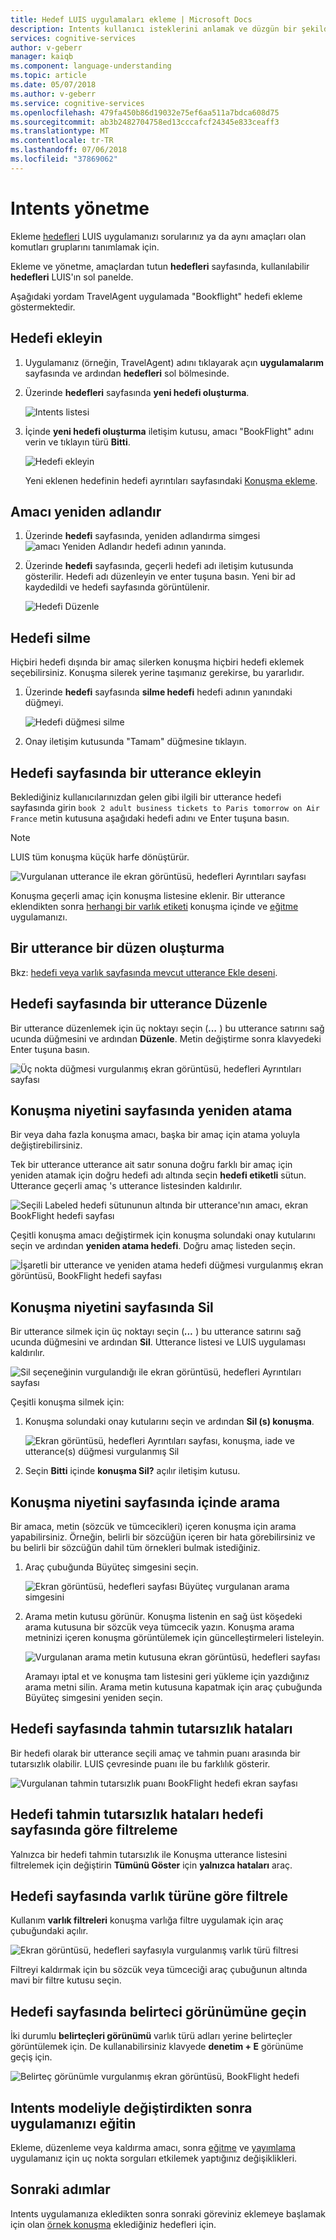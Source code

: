 ```yaml
---
title: Hedef LUIS uygulamaları ekleme | Microsoft Docs
description: Intents kullanıcı isteklerini anlamak ve düzgün bir şekilde tepki uygulamaların eklemek için Language Understanding (LUIS) kullanın.
services: cognitive-services
author: v-geberr
manager: kaiqb
ms.component: language-understanding
ms.topic: article
ms.date: 05/07/2018
ms.author: v-geberr
ms.service: cognitive-services
ms.openlocfilehash: 479fa450b86d19032e75ef6aa511a7bdca608d75
ms.sourcegitcommit: ab3b2482704758ed13cccafcf24345e833ceaff3
ms.translationtype: MT
ms.contentlocale: tr-TR
ms.lasthandoff: 07/06/2018
ms.locfileid: "37869062"
---
```

# <a name="manage-intents"></a>Intents yönetme 
Ekleme [hedefleri](luis-concept-intent.md) LUIS uygulamanızı sorularınız ya da aynı amaçları olan komutları gruplarını tanımlamak için. 

Ekleme ve yönetme, amaçlardan tutun **hedefleri** sayfasında, kullanılabilir **hedefleri** LUIS'ın sol panelde. 

Aşağıdaki yordam TravelAgent uygulamada "Bookflight" hedefi ekleme göstermektedir.

## <a name="add-intent"></a>Hedefi ekleyin

1. Uygulamanız (örneğin, TravelAgent) adını tıklayarak açın **uygulamalarım** sayfasında ve ardından **hedefleri** sol bölmesinde. 
2. Üzerinde **hedefleri** sayfasında **yeni hedefi oluşturma**.

    ![Intents listesi](./media/luis-how-to-add-intents/IntentsList.png)
3. İçinde **yeni hedefi oluşturma** iletişim kutusu, amacı "BookFlight" adını verin ve tıklayın türü **Bitti**.

    ![Hedefi ekleyin](./media/luis-how-to-add-intents/Addintent-dialogbox.png)

    Yeni eklenen hedefinin hedefi ayrıntıları sayfasındaki [Konuşma ekleme](#add-an-utterance-on-intent-page).

## <a name="rename-intent"></a>Amacı yeniden adlandır

1. Üzerinde **hedefi** sayfasında, yeniden adlandırma simgesi ![amacı Yeniden Adlandır](./media/luis-how-to-add-intents/Rename-Intent-btn.png) hedefi adının yanında. 

2. Üzerinde **hedefi** sayfasında, geçerli hedefi adı iletişim kutusunda gösterilir. Hedefi adı düzenleyin ve enter tuşuna basın. Yeni bir ad kaydedildi ve hedefi sayfasında görüntülenir.

    ![Hedefi Düzenle](./media/luis-how-to-add-intents/EditIntent-dialogbox.png)

## <a name="delete-intent"></a>Hedefi silme
Hiçbiri hedefi dışında bir amaç silerken konuşma hiçbiri hedefi eklemek seçebilirsiniz. Konuşma silerek yerine taşımanız gerekirse, bu yararlıdır.   

1. Üzerinde **hedefi** sayfasında **silme hedefi** hedefi adının yanındaki düğmeyi. 

    ![Hedefi düğmesi silme](./media/luis-how-to-add-intents/DeleteIntent.png)

2. Onay iletişim kutusunda "Tamam" düğmesine tıklayın.

<!--
    TBD: waiting for confirmation about which delete dialog is going to be in //BUILD

    ![Delete Intent Dialog](./media/luis-how-to-add-intents/DeleteIntent-Confirmation.png)
-->


## <a name="add-an-utterance-on-intent-page"></a>Hedefi sayfasında bir utterance ekleyin

Beklediğiniz kullanıcılarınızdan gelen gibi ilgili bir utterance hedefi sayfasında girin `book 2 adult business tickets to Paris tomorrow on Air France` metin kutusuna aşağıdaki hedefi adını ve Enter tuşuna basın. 
 
>[!NOTE]
>LUIS tüm konuşma küçük harfe dönüştürür.

![Vurgulanan utterance ile ekran görüntüsü, hedefleri Ayrıntıları sayfası](./media/luis-how-to-add-intents/add-new-utterance-to-intent.png) 

Konuşma geçerli amaç için konuşma listesine eklenir. Bir utterance eklendikten sonra [herhangi bir varlık etiketi](luis-how-to-add-example-utterances.md) konuşma içinde ve [eğitme](luis-how-to-train.md) uygulamanızı. 

## <a name="create-a-pattern-from-an-utterance"></a>Bir utterance bir düzen oluşturma
Bkz: [hedefi veya varlık sayfasında mevcut utterance Ekle deseni](luis-how-to-model-intent-pattern.md#add-pattern-from-existing-utterance-on-intent-or-entity-page).

## <a name="edit-an-utterance-on-intent-page"></a>Hedefi sayfasında bir utterance Düzenle

Bir utterance düzenlemek için üç noktayı seçin (***...*** ) bu utterance satırını sağ ucunda düğmesini ve ardından **Düzenle**. Metin değiştirme sonra klavyedeki Enter tuşuna basın.

![Üç nokta düğmesi vurgulanmış ekran görüntüsü, hedefleri Ayrıntıları sayfası](./media/luis-how-to-add-intents/edit-utterance.png) 

## <a name="reassign-utterances-on-intent-page"></a>Konuşma niyetini sayfasında yeniden atama
Bir veya daha fazla konuşma amacı, başka bir amaç için atama yoluyla değiştirebilirsiniz. 

Tek bir utterance utterance ait satır sonuna doğru farklı bir amaç için yeniden atamak için doğru hedefi adı altında seçin **hedefi etiketli** sütun. Utterance geçerli amaç 's utterance listesinden kaldırılır. 

![Seçili Labeled hedefi sütununun altında bir utterance'nın amacı, ekran BookFlight hedefi sayfası](./media/luis-how-to-add-intents/reassign-1-utterance.png)

Çeşitli konuşma amacı değiştirmek için konuşma solundaki onay kutularını seçin ve ardından **yeniden atama hedefi**. Doğru amaç listeden seçin.

![İşaretli bir utterance ve yeniden atama hedefi düğmesi vurgulanmış ekran görüntüsü, BookFlight hedefi sayfası](./media/luis-how-to-add-intents/delete-several-utterances.png) 

## <a name="delete-utterances-on-intent-page"></a>Konuşma niyetini sayfasında Sil

Bir utterance silmek için üç noktayı seçin (***...*** ) bu utterance satırını sağ ucunda düğmesini ve ardından **Sil**. Utterance listesi ve LUIS uygulaması kaldırılır.

![Sil seçeneğinin vurgulandığı ile ekran görüntüsü, hedefleri Ayrıntıları sayfası](./media/luis-how-to-add-intents/delete-utterance-ddl.png)

Çeşitli konuşma silmek için:

1. Konuşma solundaki onay kutularını seçin ve ardından **Sil (s) konuşma**. 

    ![Ekran görüntüsü, hedefleri Ayrıntıları sayfası, konuşma, iade ve utterance(s) düğmesi vurgulanmış Sil](./media/luis-how-to-add-intents/delete-several-utterances.png)

2. Seçin **Bitti** içinde **konuşma Sil?** açılır iletişim kutusu.

## <a name="search-in-utterances-on-intent-page"></a>Konuşma niyetini sayfasında içinde arama
Bir amaca, metin (sözcük ve tümcecikleri) içeren konuşma için arama yapabilirsiniz. Örneğin, belirli bir sözcüğün içeren bir hata görebilirsiniz ve bu belirli bir sözcüğün dahil tüm örnekleri bulmak istediğiniz. 

1. Araç çubuğunda Büyüteç simgesini seçin.

    ![Ekran görüntüsü, hedefleri sayfası Büyüteç vurgulanan arama simgesini](./media/luis-how-to-add-intents/magnifying-glass.png)

2. Arama metin kutusu görünür. Konuşma listenin en sağ üst köşedeki arama kutusuna bir sözcük veya tümcecik yazın. Konuşma arama metninizi içeren konuşma görüntülemek için güncelleştirmeleri listeleyin. 

    ![Vurgulanan arama metin kutusuna ekran görüntüsü, hedefleri sayfası](./media/luis-how-to-add-intents/search-textbox.png)

    Aramayı iptal et ve konuşma tam listesini geri yükleme için yazdığınız arama metni silin. Arama metin kutusuna kapatmak için araç çubuğunda Büyüteç simgesini yeniden seçin.

## <a name="prediction-discrepancy-errors-on-intent-page"></a>Hedefi sayfasında tahmin tutarsızlık hataları
Bir hedefi olarak bir utterance seçili amaç ve tahmin puanı arasında bir tutarsızlık olabilir. LUIS çevresinde puanı ile bu farklılık gösterir. 

![Vurgulanan tahmin tutarsızlık puanı BookFlight hedefi ekran sayfası](./media/luis-how-to-add-intents/score-discrepancy.png) 

## <a name="filter-by-intent-prediction-discrepancy-errors-on-intent-page"></a>Hedefi tahmin tutarsızlık hataları hedefi sayfasında göre filtreleme
Yalnızca bir hedefi tahmin tutarsızlık ile Konuşma utterance listesini filtrelemek için değiştirin **Tümünü Göster** için **yalnızca hataları** araç. 

## <a name="filter-by-entity-type-on-intent-page"></a>Hedefi sayfasında varlık türüne göre filtrele
Kullanım **varlık filtreleri** konuşma varlığa filtre uygulamak için araç çubuğundaki açılır. 

![Ekran görüntüsü, hedefleri sayfasıyla vurgulanmış varlık türü filtresi](./media/luis-how-to-add-intents/filter-by-entities.png) 

Filtreyi kaldırmak için bu sözcük veya tümceciği araç çubuğunun altında mavi bir filtre kutusu seçin.  
<!-- TBD: waiting for ux fix - bug in ux of prebuit entity number -- when filtering by it, it doesn't show the list -->

## <a name="switch-to-token-view-on-intent-page"></a>Hedefi sayfasında belirteci görünümüne geçin
İki durumlu **belirteçleri görünümü** varlık türü adları yerine belirteçler görüntülemek için. De kullanabilirsiniz klavyede **denetim + E** görünüme geçiş için. 

![Belirteç görünümle vurgulanmış ekran görüntüsü, BookFlight hedefi](./media/luis-how-to-add-intents/toggle-tokens-view.png)

## <a name="train-your-app-after-changing-model-with-intents"></a>Intents modeliyle değiştirdikten sonra uygulamanızı eğitin
Ekleme, düzenleme veya kaldırma amacı, sonra [eğitme](luis-how-to-train.md) ve [yayımlama](luis-how-to-publish-app.md) uygulamanız için uç nokta sorguları etkilemek yaptığınız değişiklikleri. 

## <a name="next-steps"></a>Sonraki adımlar

Intents uygulamanıza ekledikten sonra sonraki göreviniz eklemeye başlamak için olan [örnek konuşma](luis-how-to-add-example-utterances.md) eklediğiniz hedefleri için. 
